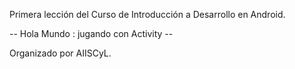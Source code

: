 Primera lección del Curso de Introducción a Desarrollo en Android.

-- Hola Mundo : jugando con Activity --


Organizado por AIISCyL.
